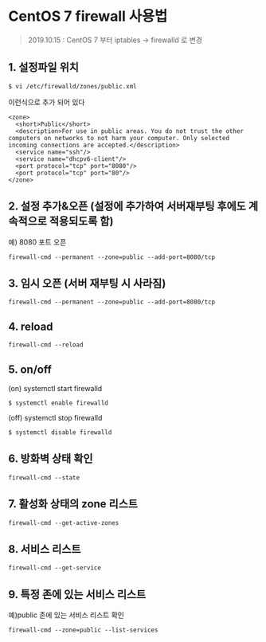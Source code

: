 # CentOS 7 firewall 사용법
> 2019.10.15 : CentOS 7 부터 iptables -> firewalld 로 변경

## 1. 설정파일 위치
```
$ vi /etc/firewalld/zones/public.xml 
```
이런식으로 추가 되어 있다
```
<zone>
  <short>Public</short>
  <description>For use in public areas. You do not trust the other computers on networks to not harm your computer. Only selected incoming connections are accepted.</description>
  <service name="ssh"/>
  <service name="dhcpv6-client"/>
  <port protocol="tcp" port="8080"/>
  <port protocol="tcp" port="80"/>
</zone>
```

## 2. 설정 추가&오픈 (설정에 추가하여 서버재부팅 후에도 계속적으로 적용되도록 함)
예) 8080 포트 오픈
```
firewall-cmd --permanent --zone=public --add-port=8080/tcp
```


## 3. 임시 오픈 (서버 재부팅 시 사라짐)
```
firewall-cmd --permanent --zone=public --add-port=8080/tcp
```

## 4. reload
```
firewall-cmd --reload
```

## 5. on/off
(on) systemctl start firewalld
```
$ systemctl enable firewalld
```

(off) systemctl stop firewalld
```
$ systemctl disable firewalld
```

## 6. 방화벽 상태 확인
```
firewall-cmd --state
```

## 7. 활성화 상태의 zone 리스트
```
firewall-cmd --get-active-zones
```

## 8. 서비스 리스트
```
firewall-cmd --get-service
```

## 9. 특정 존에 있는 서비스 리스트
예)public 존에 있는 서비스 리스트 확인
```
firewall-cmd --zone=public --list-services
```
